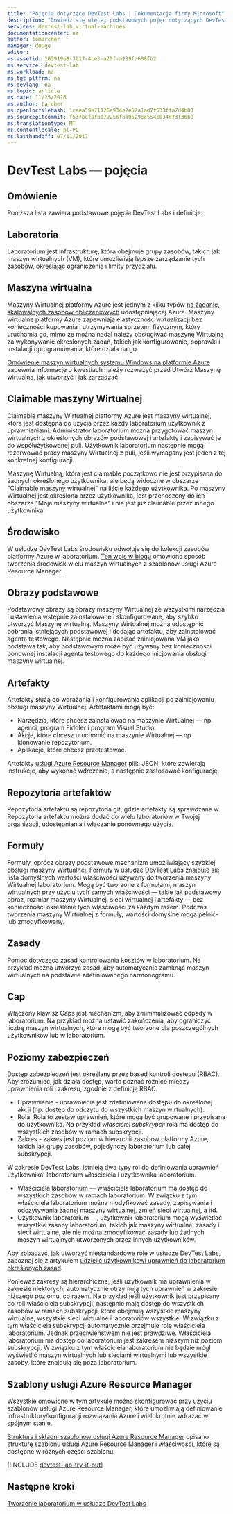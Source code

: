 ```yaml
---
title: "Pojęcia dotyczące DevTest Labs | Dokumentacja firmy Microsoft"
description: "Dowiedz się więcej podstawowych pojęć dotyczących DevTest Labs i jak może być łatwe do tworzenia, zarządzania i monitorowania maszyn wirtualnych platformy Azure"
services: devtest-lab,virtual-machines
documentationcenter: na
author: tomarcher
manager: douge
editor: 
ms.assetid: 105919e8-3617-4ce3-a29f-a289fa608fb2
ms.service: devtest-lab
ms.workload: na
ms.tgt_pltfrm: na
ms.devlang: na
ms.topic: article
ms.date: 11/25/2016
ms.author: tarcher
ms.openlocfilehash: 1caea59e71126e934e2e52a1ad7f533ffa7d4b03
ms.sourcegitcommit: f537befafb079256fba0529ee554c034d73f36b0
ms.translationtype: MT
ms.contentlocale: pl-PL
ms.lasthandoff: 07/11/2017
---
```

# <a name="devtest-labs-concepts"></a>DevTest Labs — pojęcia
## <a name="overview"></a>Omówienie
Poniższa lista zawiera podstawowe pojęcia DevTest Labs i definicje:

## <a name="labs"></a>Laboratoria
Laboratorium jest infrastrukturę, która obejmuje grupy zasobów, takich jak maszyn wirtualnych (VM), które umożliwiają lepsze zarządzanie tych zasobów, określając ograniczenia i limity przydziału.

## <a name="virtual-machine"></a>Maszyna wirtualna
Maszyny Wirtualnej platformy Azure jest jednym z kilku typów [na żądanie, skalowalnych zasobów obliczeniowych](https://docs.microsoft.com/azure/app-service-web/choose-web-site-cloud-service-vm) udostępniającej Azure. Maszyny wirtualne platformy Azure zapewniają elastyczność wirtualizacji bez konieczności kupowania i utrzymywania sprzętem fizycznym, który uruchamia go, mimo że można nadal należy obsługiwać maszynę Wirtualną za wykonywanie określonych zadań, takich jak konfigurowanie, poprawki i instalacji oprogramowania, które działa na go.

[Omówienie maszyn wirtualnych systemu Windows na platformie Azure](https://docs.microsoft.com/azure/virtual-machines/virtual-machines-windows-overview) zapewnia informacje o kwestiach należy rozważyć przed Utwórz Maszynę wirtualną, jak utworzyć i jak zarządzać.

## <a name="claimable-vm"></a>Claimable maszyny Wirtualnej
Claimable maszyny Wirtualnej platformy Azure jest maszyny wirtualnej, która jest dostępna do użycia przez każdy laboratorium użytkownik z uprawnieniami. Administrator laboratorium można przygotować maszyn wirtualnych z określonych obrazów podstawowej i artefakty i zapisywać je do współużytkowanej puli. Użytkownik laboratorium następnie mogą rezerwować pracy maszyny Wirtualnej z puli, jeśli wymagany jest jeden z tej konkretnej konfiguracji.

Maszynę Wirtualną, która jest claimable początkowo nie jest przypisana do żadnych określonego użytkownika, ale będą widoczne w obszarze "Claimable maszyny wirtualnej" na liście każdego użytkownika. Po maszyny Wirtualnej jest określona przez użytkownika, jest przenoszony do ich obszarze "Moje maszyny wirtualne" i nie jest już claimable przez innego użytkownika.

## <a name="environment"></a>Środowisko
W usłudze DevTest Labs środowisku odwołuje się do kolekcji zasobów platformy Azure w laboratorium. [Ten wpis w blogu](https://blogs.msdn.microsoft.com/devtestlab/2016/11/16/connect-2016-news-for-azure-devtest-labs-azure-resource-manager-template-based-environments-vm-auto-shutdown-and-more/) omówiono sposób tworzenia środowisk wielu maszyn wirtualnych z szablonów usługi Azure Resource Manager.

## <a name="base-images"></a>Obrazy podstawowe
Podstawowy obrazy są obrazy maszyny Wirtualnej ze wszystkimi narzędzia i ustawienia wstępnie zainstalowane i skonfigurowane, aby szybko utworzyć Maszynę wirtualną. Maszyny Wirtualnej można udostępnić pobrania istniejących podstawowej i dodając artefaktu, aby zainstalować agenta testowego. Następnie można zapisać zainicjowana VM jako podstawa tak, aby podstawowym może być używany bez konieczności ponownej instalacji agenta testowego do każdego inicjowania obsługi maszyny wirtualnej.

## <a name="artifacts"></a>Artefakty
Artefakty służą do wdrażania i konfigurowania aplikacji po zainicjowaniu obsługi maszyny Wirtualnej. Artefaktami mogą być:

* Narzędzia, które chcesz zainstalować na maszynie Wirtualnej — np. agenci, program Fiddler i program Visual Studio.
* Akcje, które chcesz uruchomić na maszynie Wirtualnej — np. klonowanie repozytorium.
* Aplikacje, które chcesz przetestować.

Artefakty [usługi Azure Resource Manager](../azure-resource-manager/resource-group-overview.md) pliki JSON, które zawierają instrukcje, aby wykonać wdrożenie, a następnie zastosować konfigurację.

## <a name="artifact-repositories"></a>Repozytoria artefaktów
Repozytoria artefaktu są repozytoria git, gdzie artefakty są sprawdzane w. Repozytoria artefaktu można dodać do wielu laboratoriów w Twojej organizacji, udostępniania i włączanie ponownego użycia.

## <a name="formulas"></a>Formuły
Formuły, oprócz obrazy podstawowe mechanizm umożliwiający szybkiej obsługi maszyny Wirtualnej. Formuły w usłudze DevTest Labs znajduje się lista domyślnych wartości właściwości używany do tworzenia maszyny Wirtualnej laboratorium.
Mogą być tworzone z formułami, maszyn wirtualnych przy użyciu tych samych właściwości — takie jak podstawowy obraz, rozmiar maszyny Wirtualnej, sieci wirtualnej i artefakty — bez konieczności określenie tych właściwości za każdym razem. Podczas tworzenia maszyny Wirtualnej z formuły, wartości domyślne mogą pełnić- lub zmodyfikowany.

## <a name="policies"></a>Zasady
Pomoc dotycząca zasad kontrolowania kosztów w laboratorium. Na przykład można utworzyć zasad, aby automatycznie zamknąć maszyn wirtualnych na podstawie zdefiniowanego harmonogramu.

## <a name="caps"></a>Cap
Włączony klawisz Caps jest mechanizm, aby zminimalizować odpady w laboratorium. Na przykład można ustawić zakończenia, aby ograniczyć liczbę maszyn wirtualnych, które mogą być tworzone dla poszczególnych użytkowników lub w laboratorium.

## <a name="security-levels"></a>Poziomy zabezpieczeń
Dostęp zabezpieczeń jest określany przez based kontroli dostępu (RBAC). Aby zrozumieć, jak działa dostęp, warto poznać różnice między uprawnienia roli i zakresu, zgodnie z definicją RBAC.

* Uprawnienie - uprawnienie jest zdefiniowane dostępu do określonej akcji (np. dostęp do odczytu do wszystkich maszyn wirtualnych).
* Rola: Rola to zestaw uprawnień, które mogą być grupowane i przypisana do użytkownika. Na przykład *właściciel subskrypcji* rola ma dostęp do wszystkich zasobów w ramach subskrypcji.
* Zakres - zakres jest poziom w hierarchii zasobów platformy Azure, takich jak grupy zasobów, pojedynczy laboratorium lub całej subskrypcji.

W zakresie DevTest Labs, istnieją dwa typy ról do definiowania uprawnień użytkownika: laboratorium właściciela i użytkownika laboratorium.

* Właściciela laboratorium — właściciela laboratorium ma dostęp do wszystkich zasobów w ramach laboratorium. W związku z tym właściciela laboratorium można modyfikować zasady, zapisywania i odczytywania żadnej maszyny wirtualnej, zmień sieci wirtualnej, a itd.
* Użytkownik laboratorium —, użytkownik laboratorium mogą wyświetlać wszystkie zasoby laboratorium, takich jak maszyny wirtualne, zasady i sieci wirtualne, ale nie można zmodyfikować zasady lub żadnych maszyn wirtualnych utworzonych przez innych użytkowników.

Aby zobaczyć, jak utworzyć niestandardowe role w usłudze DevTest Labs, zapoznaj się z artykułem [udzielić użytkownikowi uprawnień do laboratorium określonych zasad](devtest-lab-grant-user-permissions-to-specific-lab-policies.md).

Ponieważ zakresy są hierarchiczne, jeśli użytkownik ma uprawnienia w zakresie niektórych, automatycznie otrzymują tych uprawnień w zakresie niższego poziomu, co razem. Na przykład jeśli użytkownik jest przypisany do roli właściciela subskrypcji, następnie mają dostęp do wszystkich zasobów w ramach subskrypcji, które obejmują wszystkie maszyny wirtualne, wszystkie sieci wirtualne i laboratoriów wszystkie. W związku z tym właściciela subskrypcji automatycznie przejmuje rolę właściciela laboratorium. Jednak przeciwieństwem nie jest prawdziwe. Właściciela laboratorium ma dostęp do laboratorium jest zakresem niższym niż poziom subskrypcji. W związku z tym właściciela laboratorium nie będzie mógł wyświetlić maszyn wirtualnych lub sieciami wirtualnymi lub wszystkie zasoby, które znajdują się poza laboratorium.

## <a name="azure-resource-manager-templates"></a>Szablony usługi Azure Resource Manager
Wszystkie omówione w tym artykule można skonfigurować przy użyciu szablonów usługi Azure Resource Manager, które umożliwiają definiowanie infrastruktury/konfiguracji rozwiązania Azure i wielokrotnie wdrażać w spójnym stanie.

[Struktura i składni szablonów usługi Azure Resource Manager](https://docs.microsoft.com/azure/azure-resource-manager/resource-group-authoring-templates#template-format) opisano strukturę szablonu usługi Azure Resource Manager i właściwości, które są dostępne w różnych części szablonu.

[!INCLUDE [devtest-lab-try-it-out](../../includes/devtest-lab-try-it-out.md)]

## <a name="next-steps"></a>Następne kroki
[Tworzenie laboratorium w usłudze DevTest Labs](devtest-lab-create-lab.md)
